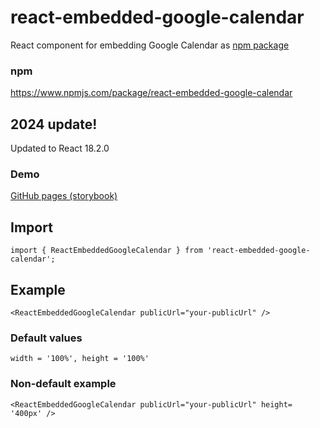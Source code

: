 # react-embedded-google-calendar
React component for embedding Google Calendar as [npm package](https://www.npmjs.com/package/react-embedded-google-calendar)
### npm
https://www.npmjs.com/package/react-embedded-google-calendar
<br>

## 2024 update!
Updated to React 18.2.0

### Demo
[GitHub pages (storybook)](https://turrandott.github.io/react-embedded-google-calendar/)


## Import
`import { ReactEmbeddedGoogleCalendar } from 'react-embedded-google-calendar';`

## Example
`
    <ReactEmbeddedGoogleCalendar publicUrl="your-publicUrl" />
`

### Default values
`
width = '100%',
height = '100%'
`

### Non-default example
`
    <ReactEmbeddedGoogleCalendar publicUrl="your-publicUrl" height= '400px' />
`
